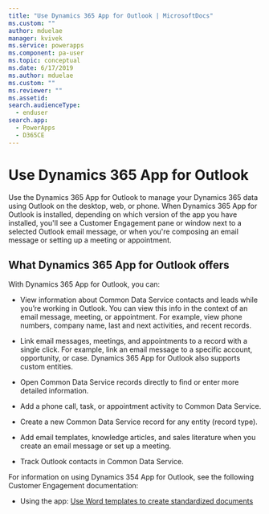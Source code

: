 ```yaml
---
title: "Use Dynamics 365 App for Outlook | MicrosoftDocs"
ms.custom: ""
author: mduelae
manager: kvivek
ms.service: powerapps
ms.component: pa-user
ms.topic: conceptual
ms.date: 6/17/2019
ms.author: mduelae
ms.custom: ""
ms.reviewer: ""
ms.assetid: 
search.audienceType: 
  - enduser
search.app: 
  - PowerApps
  - D365CE
---
```

# Use Dynamics 365 App for Outlook

Use the Dynamics 365 App for Outlook to manage your Dynamics 365 data using Outlook on the desktop, web, or phone. When Dynamics 365 App for Outlook is installed, depending on which version of the app you have installed, you'll see a Customer Engagement pane or window next to a selected Outlook email message, or when you're composing an email message or setting up a meeting or appointment.

## What Dynamics 365 App for Outlook offers  
With Dynamics 365 App for Outlook, you can:  
  
- View information about Common Data Service contacts and leads while you’re working in Outlook. You can view this info in the context of an email message, meeting, or appointment. For example, view phone numbers, company name, last and next activities, and recent records. 
  
- Link email messages, meetings, and appointments to a record with a single click. For example, link an email message to a specific account, opportunity, or case. Dynamics 365 App for Outlook also supports custom entities.  
  
- Open Common Data Service records directly to find or enter more detailed information.  
  
- Add a phone call, task, or appointment activity to Common Data Service.  
  
- Create a new Common Data Service record for any entity (record type).  
  
- Add email templates, knowledge articles, and sales literature when you create an email message or set up a meeting.  
  
- Track Outlook contacts in Common Data Service.  

For information on using Dynamics 354 App for Outlook, see the following Customer Engagement documentation:

- Using the app:  [Use Word templates to create standardized documents](https://docs.microsoft.com/en-us/dynamics365/customer-engagement/outlook-app/dynamics-365-app-outlook-user-s-guide)


